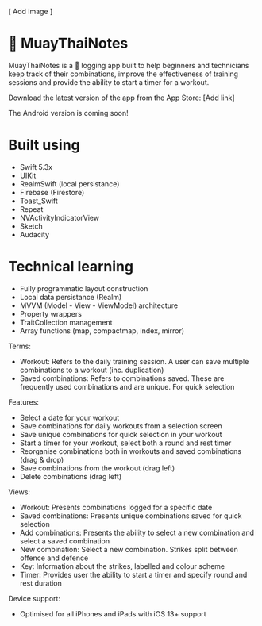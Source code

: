 [ Add image ]

# :boxing_glove: MuayThaiNotes
MuayThaiNotes is a :boxing_glove: logging app built to help beginners and technicians keep track of their combinations, improve the effectiveness of training sessions and provide the ability to start a timer for a workout.

Download the latest version of the app from the App Store: [Add link]

The Android version is coming soon!

# Built using
- Swift 5.3x
- UIKit
- RealmSwift (local persistance)
- Firebase (Firestore)
- Toast_Swift
- Repeat
- NVActivityIndicatorView
- Sketch
- Audacity

# Technical learning
- Fully programmatic layout construction
- Local data persistance (Realm)
- MVVM (Model - View - ViewModel) architecture
- Property wrappers
- TraitCollection management
- Array functions (map, compactmap, index, mirror)

Terms: 
- Workout: Refers to the daily training session. A user can save multiple combinations to a workout (inc. duplication)
- Saved combinations: Refers to combinations saved. These are frequently used combinations and are unique. For quick selection

Features:
- Select a date for your workout
- Save combinations for daily workouts from a selection screen
- Save unique combinations for quick selection in your workout
- Start a timer for your workout, select both a round and rest timer
- Reorganise combinations both in workouts and saved combinations (drag & drop)
- Save combinations from the workout (drag left)
- Delete combinations (drag left)

Views:
- Workout: Presents combinations logged for a specific date
- Saved combinations: Presents unique combinations saved for quick selection
- Add combinations: Presents the ability to select a new combination and select a saved combination
- New combination: Select a new combination. Strikes split between offence and defence
- Key: Information about the strikes, labelled and colour scheme
- Timer: Provides user the ability to start a timer and specify round and rest duration

Device support:
- Optimised for all iPhones and iPads with iOS 13+ support
